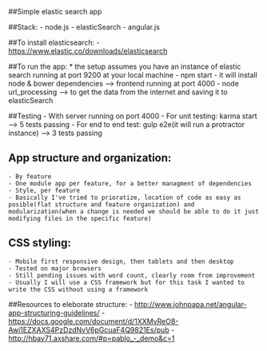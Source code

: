 ##Simple elastic search app

##Stack:
    - node.js
    - elasticSearch
    - angular.js

##To install elasticsearch:
    - https://www.elastic.co/downloads/elasticsearch

##To run the app:
    * the setup assumes you have an instance of elastic search running at port 9200 at your local machine
    - npm start 
        - it will install node & bower dependencies
        --> frontend running at port 4000
    - node url_processing --> to get the data from the internet and saving it to elasticSearch

##Testing
    - With server running on port 4000
    - For unit testing: karma start --> 5 tests passing 
    - For end to end test: gulp e2e(it will run a protractor instance) --> 3 tests passing

## App structure and organization:
    - By feature
    - One module app per feature, for a better managment of dependencies
    - Style, per feature
    - Basically I've tried to prioratize, location of code as easy as posible(flat structure and feature organization) and modularization(when a change is needed we should be able to do it just modifying files in the specific feature)


## CSS styling:
    - Mobile first responsive design, then tablets and then desktop
    - Tested on major browsers
    - Still pending issues with word count, clearly room from improvement
    - Usually I will use a CSS framework but for this task I wanted to write the CSS without using a framework

##Resources to eleborate structure:
    - http://www.johnpapa.net/angular-app-structuring-guidelines/
    - https://docs.google.com/document/d/1XXMvReO8-Awi1EZXAXS4PzDzdNvV6pGcuaF4Q9821Es/pub
    - http://hbay71.axshare.com/#p=pablo_-_demo&c=1
